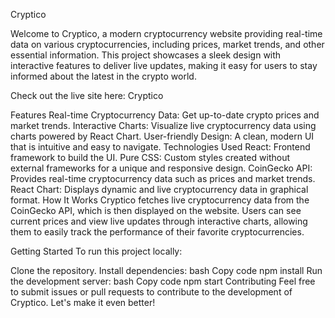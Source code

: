 Cryptico

Welcome to Cryptico, a modern cryptocurrency website providing real-time data on various cryptocurrencies, including prices, market trends, and other essential information. This project showcases a sleek design with interactive features to deliver live updates, making it easy for users to stay informed about the latest in the crypto world.

Check out the live site here: Cryptico

Features
Real-time Cryptocurrency Data: Get up-to-date crypto prices and market trends.
Interactive Charts: Visualize live cryptocurrency data using charts powered by React Chart.
User-friendly Design: A clean, modern UI that is intuitive and easy to navigate.
Technologies Used
React: Frontend framework to build the UI.
Pure CSS: Custom styles created without external frameworks for a unique and responsive design.
CoinGecko API: Provides real-time cryptocurrency data such as prices and market trends.
React Chart: Displays dynamic and live cryptocurrency data in graphical format.
How It Works
Cryptico fetches live cryptocurrency data from the CoinGecko API, which is then displayed on the website. Users can see current prices and view live updates through interactive charts, allowing them to easily track the performance of their favorite cryptocurrencies.

Getting Started
To run this project locally:

Clone the repository.
Install dependencies:
bash
Copy code
npm install
Run the development server:
bash
Copy code
npm start
Contributing
Feel free to submit issues or pull requests to contribute to the development of Cryptico. Let's make it even better!

